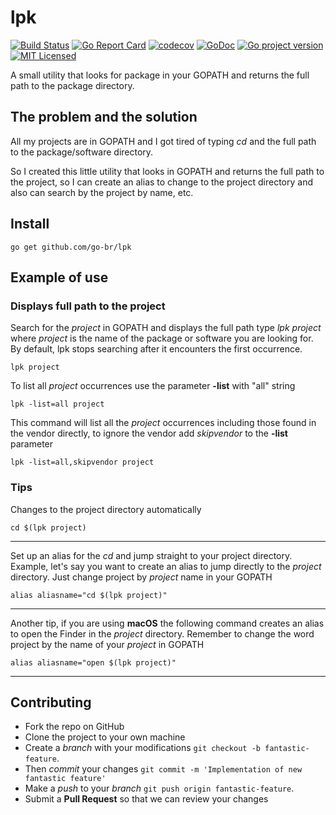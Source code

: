 # lpk
[![Build Status](https://travis-ci.org/crgimenes/lpk.svg?branch=master)](https://travis-ci.org/crgimenes/lpk)
[![Go Report Card](https://goreportcard.com/badge/github.com/crgimenes/lpk)](https://goreportcard.com/report/github.com/crgimenes/lpk)
[![codecov](https://codecov.io/gh/crgimenes/lpk/branch/master/graph/badge.svg)](https://codecov.io/gh/crgimenes/lpk)
[![GoDoc](https://godoc.org/github.com/crgimenes/lpk?status.png)](https://godoc.org/github.com/crgimenes/lpk)
[![Go project version](https://badge.fury.io/go/github.com%2Fcrgimenes%2Flpk.svg)](https://badge.fury.io/go/github.com%2Fcrgimenes%2Flpk)
[![MIT Licensed](https://img.shields.io/badge/license-MIT-green.svg)](https://tldrlegal.com/license/mit-license)

A small utility that looks for package in your GOPATH and returns the full path to the package directory.

## The problem and the solution

All my projects are in GOPATH and I got tired of typing *cd* and the full path to the package/software directory.

So I created this little utility that looks in GOPATH and returns the full path to the project, so I can create an alias to change to the project directory and also can search by the project by name, etc.

## Install

```
go get github.com/go-br/lpk
```

## Example of use

### Displays full path to the project

Search for the *project* in GOPATH and displays the full path type *lpk project* where *project* is the name of the package or software you are looking for. By default, lpk stops searching after it encounters the first occurrence.

```
lpk project 
```

To list all *project* occurrences use the parameter **-list** with "all" string

```
lpk -list=all project
```

This command will list all the *project* occurrences including those found in the vendor directly, to ignore the vendor add *skipvendor* to the **-list** parameter

```
lpk -list=all,skipvendor project
```

### Tips

Changes to the project directory automatically

```
cd $(lpk project)
```
---

Set up an alias for the *cd* and jump straight to your project directory.
Example, let's say you want to create an alias to jump directly to the *project*  directory. Just change project by *project* name in your GOPATH

```
alias aliasname="cd $(lpk project)"
```
---

Another tip, if you are using **macOS** the following command creates an alias to open the Finder in the *project* directory. Remember to change the word project by the name of your *project* in GOPATH

```
alias aliasname="open $(lpk project)"
```
---

## Contributing

- Fork the repo on GitHub
- Clone the project to your own machine
- Create a *branch* with your modifications `git checkout -b fantastic-feature`.
- Then _commit_ your changes `git commit -m 'Implementation of new fantastic feature'`
- Make a _push_ to your _branch_ `git push origin fantastic-feature`.
- Submit a **Pull Request** so that we can review your changes
